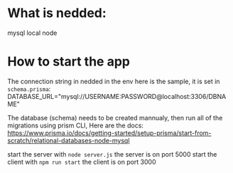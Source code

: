 # What is nedded:
mysql local
node

# How to start the app
The connection string in nedded in the env here is the sample, it is set in `schema.prisma`:
DATABASE_URL="mysql://USERNAME:PASSWORD@localhost:3306/DBNAME"

The database (schema) needs to be created mannualy,
then run all of the migrations using prism CLI,
Here are the docs: https://www.prisma.io/docs/getting-started/setup-prisma/start-from-scratch/relational-databases-node-mysql

start the server with `node server.js` the server is on port 5000
start the client with `npm run start` the client is on port 3000
